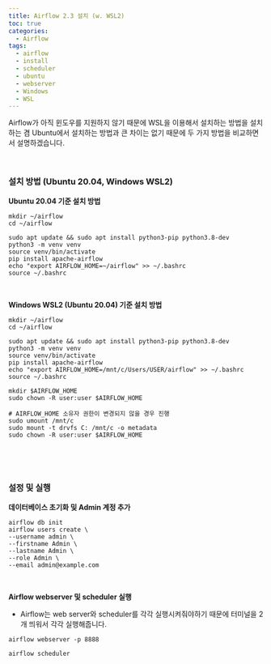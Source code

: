 ```yaml
---
title: Airflow 2.3 설치 (w. WSL2)
toc: true
categories:
  - Airflow
tags:
  - airflow
  - install
  - scheduler
  - ubuntu
  - webserver
  - Windows
  - WSL
---
```


Airflow가 아직 윈도우를 지원하지 않기 때문에 WSL을 이용해서 설치하는 방법을 설치하는 겸 Ubuntu에서 설치하는 방법과 큰 차이는 없기 때문에 두 가지 방법을 비교하면서 설명하겠습니다.


 


### **설치 방법 (Ubuntu 20.04, Windows WSL2)**


**Ubuntu 20.04 기준 설치 방법**



```
mkdir ~/airflow
cd ~/airflow

sudo apt update && sudo apt install python3-pip python3.8-dev
python3 -m venv venv
source venv/bin/activate
pip install apache-airflow
echo "export AIRFLOW_HOME=~/airflow" >> ~/.bashrc
source ~/.bashrc
```

 


**Windows WSL2 (Ubuntu 20.04) 기준 설치 방법**



```
mkdir ~/airflow
cd ~/airflow

sudo apt update && sudo apt install python3-pip python3.8-dev
python3 -m venv venv
source venv/bin/activate
pip install apache-airflow
echo "export AIRFLOW_HOME=/mnt/c/Users/USER/airflow" >> ~/.bashrc
source ~/.bashrc

mkdir $AIRFLOW_HOME
sudo chown -R user:user $AIRFLOW_HOME

# AIRFLOW_HOME 소유자 권한이 변경되지 않을 경우 진행
sudo umount /mnt/c
sudo mount -t drvfs C: /mnt/c -o metadata
sudo chown -R user:user $AIRFLOW_HOME
```

 


 


###  **설정 및 실행**


**데이터베이스 초기화 및 Admin 계정 추가**



```
airflow db init
airflow users create \
--username admin \ 
--firstname Admin \ 
--lastname Admin \
--role Admin \
--email admin@example.com
```

 


**Airflow webserver 및 scheduler 실행**


* Airflow는 web server와 scheduler를 각각 실행시켜줘야하기 때문에 터미널을 2개 띄워서 각각 실행해줍니다.



```
airflow webserver -p 8888
```


```
airflow scheduler
```

 


 


 


 


 


 

